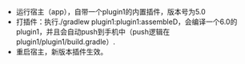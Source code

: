 - 运行宿主（app），自带一个plugin1的内置插件，版本号为5.0
- 打插件：执行./gradlew plugin1:plugin1:assembleD，会编译一个6.0的plugin1，并且会自动push到手机中（push逻辑在plugin1/plugin1/build.gradle）.
- 重启宿主，新版本插件生效。